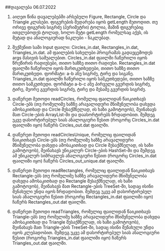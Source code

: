 ##დავალება 06.07.2022

1. აიღეთ წინა დავალებებში არსებული Figure, Rectangle, Circle და Triangle  კლასები. ფიგურების შედარება იყოს getLength მეთოდით. თუ ორივე ფიგურის  სიგრძე (პერიმეტრი) ტოლია, მაშინ ფიგურებიც ითვლებოდეს ტოლად, ხოლო მეტი  getLength რომელსაც აქვს, ის მეტად და ანალოგიურად ნაკლები - ნაკლებად.

2.  შექმენით სამი Input ფაილი: Circles_in.dat, Rectangles_in.dat,  Triangles_in.dat. ამ ფაილების სახელები პროგრამას გადაეცემოდეს args  მასივის საშუალებით.
Circles_in.dat ფაილში ჩაწერილი იყოს წრეწირის რადიუსები, თითო ხაზზე თითო რადიუსი.
Rectangles_in.dat ფაილში ჩაწერილი იყოს მართკუთხედები, თითო ხაზზე თითო მართკუთხედი. ფორმატი: a-b ანუ სიგრძე, ტირე და სიგანე.
Triangles_in.dat  ფაილში ჩაწერილი იყოს სამკუთხედები, თითო ხაზზე თითო სამკუთხედი. ფორმატი  a-b-c ანუ პირველი გვერდის სიგრძე, ტირე, მეორე გვერდის სიგრძე, ტირე და  მესამე გვერდის სიგრძე.

3. დაწერეთ მეთოდი readCircles, რომელიც  ფაილიდან წაიკითხავს Circle-ებს (თუ რომელიმე ხაზზე არავალიდური  მნიშვნელობა დახვდა ამოსაკითხად და Circle შესაქმნელად, ის ხაზი  გამოტოვოს), შეინახავს მათ Circle-ების ArrayList-ში და დაასორტირებს  ზრდადობით. შემდეგ უკვე დასორტირებულ სიას ანალოგიური წესით (როგორც  Circles_in.dat ფაილიში იყო) ჩაწერს Circles_out.dat ფაილში.

4. დაწერეთ  მეთოდი readCirclesUnique, რომელიც ფაილიდან წაიკითხავს Circle-ებს (თუ  რომელიმე ხაზზე არავალიდური მნიშვნელობა დახვდა ამოსაკითხად და Circle  შესაქმნელად, ის ხაზი გამოტოვოს), შეინახავს უნიკალურ Circle-ების  HashSet-ში და შემდეგ ამ უნიკალურ სიმრავლეს ანალოგიური წესით (როგორც  Circles_in.dat ფაილიში იყო) ჩაწერს Circles_out_unique.dat ფაილში.

5.  დაწერეთ მეთოდი readRectangles, რომელიც ფაილიდან წაიკითხავს Rectangle-ებს  (თუ რომელიმე ხაზზე არავალიდური მნიშვნელობა დახვდა ამოსაკითხად და  Rectangle შესაქმნელად, ის ხაზი გამოტოვოს), შეინახავს მათ Rectangle-ების  TreeSet-ში, სადაც ისინი შენახული უნდა იყოს ზრდადობით. შემდეგ უკვე ამ  დასორტირებულ სიას ანალოგიური წესით (როგორც Rectangles_in.dat ფაილიში  იყო) ჩაწერს Rectangles_out.dat ფაილში.

6. დაწერეთ მეთოდი  readTriangles, რომელიც ფაილიდან წაიკითხავს Triangle-ებს (თუ რომელიმე  ხაზზე არავალიდური მნიშვნელობა დახვდა ამოსაკითხად და Triangle  შესაქმნელად, ის ხაზი გამოტოვოს), შეინახავს მათ Triangle-ების TreeSet-ში,  სადაც ისინი შენახული უნდა იყოს კლებადობით. შემდეგ უკვე ამ დასორტირებულ  სიას ანალოგიური წესით (როგორც Triangles_in.dat ფაილიში იყო) ჩაწერს  Triangles_out.dat ფაილში.